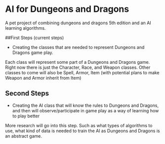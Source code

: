 # AI for Dungeons and Dragons
A pet project of combining dungeons and dragons 5th edition and an AI learning algorithms.

##First Steps (current steps)
* Creating the classes that are needed to represent Dungeons and Dragons game play.

Each class will represent some part of a Dungeons and Dragons game.
Right now there is just the Character, Race, and Weapon classes.
Other classes to come will also be Spell, Armor, Item (with potential plans to make Weapon and Armor inherit from Item)

## Second Steps

* Creating the AI class that will know the rules to Dungeons and Dragons, and then will observe/participate in game play as a way of learning how to play better

More research will go into this step. Such as what types of algorithms to use, what kind of data is needed to train the AI as Dungeons and Dragons is an abstract game.